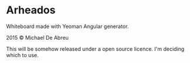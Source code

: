 # Arheados
Whiteboard made with Yeoman Angular generator. 

2015 © Michael De Abreu

This will be somehow released under a open source licence. I'm deciding which to use. 

